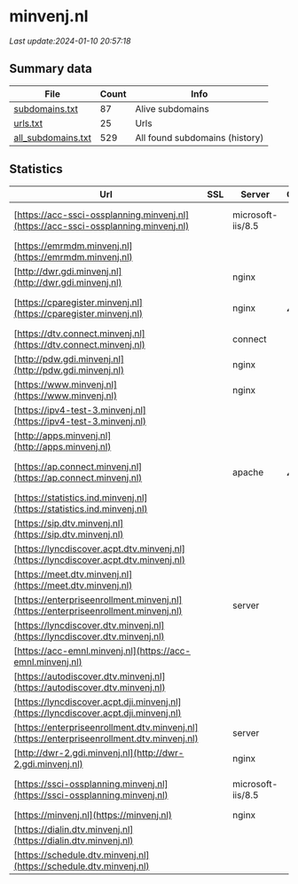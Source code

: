# minvenj.nl
*Last update:2024-01-10 20:57:18*
## Summary data
| File       | Count | Info |
|------------|-------|------|
|[subdomains.txt](/data/minvenj/subdomains.txt)|87|Alive subdomains|
|[urls.txt](/data/minvenj/urls.txt)|25|Urls|
|[all_subdomains.txt](/data/minvenj/all_subdomains.txt)|529|All found subdomains (history)|
## Statistics
| Url | SSL | Server | Cookie | HSTS | CSP | XFO | XXP | RP | Tech |
|------------|-------|------|------|------|------|------|------|------|------|
|[https://acc-ssci-ossplanning.minvenj.nl](https://acc-ssci-ossplanning.minvenj.nl)| |microsoft-iis/8.5| | | | | |:white_check_mark: |IIS:8.5 Microsoft AS...|
|[https://emrmdm.minvenj.nl](https://emrmdm.minvenj.nl)| | | | | | | |:white_check_mark: ||
|[http://dwr.gdi.minvenj.nl](http://dwr.gdi.minvenj.nl)| |nginx| | | |:white_check_mark: |:white_check_mark: |:white_check_mark: |Nginx|
|[https://cparegister.minvenj.nl](https://cparegister.minvenj.nl)| |nginx|:warning: |:white_check_mark: |:warning: |:white_check_mark: |:white_check_mark: |:white_check_mark: |Bootstrap Django HST...|
|[https://dtv.connect.minvenj.nl](https://dtv.connect.minvenj.nl)| |connect| |:white_check_mark: |:white_check_mark: |:white_check_mark: |:white_check_mark: |HSTS|
|[http://pdw.gdi.minvenj.nl](http://pdw.gdi.minvenj.nl)| |nginx| | | |:white_check_mark: |:white_check_mark: |:white_check_mark: |Nginx|
|[https://www.minvenj.nl](https://www.minvenj.nl)| |nginx| |:white_check_mark: |:warning: |:white_check_mark: |:white_check_mark: |:white_check_mark: |HSTS|
|[https://ipv4-test-3.minvenj.nl](https://ipv4-test-3.minvenj.nl)| | | | | | | |:white_check_mark: ||
|[http://apps.minvenj.nl](http://apps.minvenj.nl)| | | | | | | |:white_check_mark: ||
|[https://ap.connect.minvenj.nl](https://ap.connect.minvenj.nl)| |apache|:warning: |:white_check_mark: | |:white_check_mark: |:white_check_mark: |:white_check_mark: |HSTS Microsoft ASP.N...|
|[https://statistics.ind.minvenj.nl](https://statistics.ind.minvenj.nl)| | | | | | | |:white_check_mark: |HSTS|
|[https://sip.dtv.minvenj.nl](https://sip.dtv.minvenj.nl)| | | | | | | |:white_check_mark: |HSTS|
|[https://lyncdiscover.acpt.dtv.minvenj.nl](https://lyncdiscover.acpt.dtv.minvenj.nl)| | | | | | | |:white_check_mark: ||
|[https://meet.dtv.minvenj.nl](https://meet.dtv.minvenj.nl)| | | | | | | |:white_check_mark: |HSTS|
|[https://enterpriseenrollment.minvenj.nl](https://enterpriseenrollment.minvenj.nl)| |server| | |:warning: |:white_check_mark: |:white_check_mark: |:white_check_mark: ||
|[https://lyncdiscover.dtv.minvenj.nl](https://lyncdiscover.dtv.minvenj.nl)| | | | | | | |:white_check_mark: ||
|[https://acc-emnl.minvenj.nl](https://acc-emnl.minvenj.nl)| | | | | | | |:white_check_mark: |HSTS|
|[https://autodiscover.dtv.minvenj.nl](https://autodiscover.dtv.minvenj.nl)| | | | | | | |:white_check_mark: ||
|[https://lyncdiscover.acpt.dji.minvenj.nl](https://lyncdiscover.acpt.dji.minvenj.nl)| | | | | | | |:white_check_mark: ||
|[https://enterpriseenrollment.dtv.minvenj.nl](https://enterpriseenrollment.dtv.minvenj.nl)| |server| | |:warning: |:white_check_mark: |:white_check_mark: |:white_check_mark: ||
|[http://dwr-2.gdi.minvenj.nl](http://dwr-2.gdi.minvenj.nl)| |nginx| | | |:white_check_mark: |:white_check_mark: |:white_check_mark: |Nginx|
|[https://ssci-ossplanning.minvenj.nl](https://ssci-ossplanning.minvenj.nl)| |microsoft-iis/8.5| | | | | |:white_check_mark: |IIS:8.5 Microsoft AS...|
|[https://minvenj.nl](https://minvenj.nl)| |nginx| |:white_check_mark: |:warning: |:white_check_mark: |:white_check_mark: |:white_check_mark: |HSTS|
|[https://dialin.dtv.minvenj.nl](https://dialin.dtv.minvenj.nl)| | | | | | | |:white_check_mark: ||
|[https://schedule.dtv.minvenj.nl](https://schedule.dtv.minvenj.nl)| | | | | | | |:white_check_mark: ||